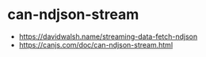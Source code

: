 can-ndjson-stream
=================

* https://davidwalsh.name/streaming-data-fetch-ndjson
* https://canjs.com/doc/can-ndjson-stream.html
